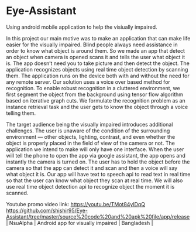 # Eye-Assistant
Using android mobile application to help the visiually impaired.

In this project our main motive was to make an application that can make life easier for the visually impaired. Blind people always need assistance in order to know what object is around them. So we made an app that detect an object when camera is opened scans it and tells the user what object it is. The app doesn’t need you to take picture and then detect the object. The application recognizes objects using real time object detection by scanning them. The application runs on the device both with and without the need for any remote server. Our solution uses a voice over based method for recognition. To enable robust recognition in a cluttered environment, we first segment the object from the background using tensor flow algorithm based on iterative graph cuts. We formulate the recognition problem as an instance retrieval task and the user gets to know the object through a voice telling them. 

The target audience being the visually impaired introduces additional challenges. The user is unaware of the condition of the surrounding environment — other objects, lighting, contrast, and even whether the object is properly placed in the field of view of the camera or not. The application we intend to make will only have one interface. When the user will tell the phone to open the app via google assistant, the app opens and instantly the camera is turned on. The user has to hold the object before the camera so that the app can detect it and scan and then a voice will say what object it is. Our app will have text to speech api to read text in real time so that the user can know what object they scan at real time. We will also use real time object detection api to recognize object the moment it is scanned.

Youtube promo video link: https://youtu.be/TMot84ylDqQ
https://github.com/shishir95/Eye-Assistant/tree/master/source%20code%20and%20apk%20file/app/release | NsuAlpha | Android app for visually impaired | Bangladesh | 
